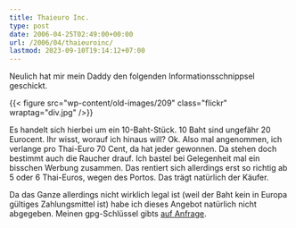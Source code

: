 ```yaml
---
title: Thaieuro Inc.
type: post
date: 2006-04-25T02:49:00+00:00
url: /2006/04/thaieuroinc/
lastmod: 2023-09-10T19:14:12+07:00
---
```

Neulich hat mir mein Daddy den folgenden Informationsschnippsel geschickt.

{{< figure src="wp-content/old-images/209" class="flickr" wraptag="div.jpg" />}}

Es handelt sich hierbei um ein 10-Baht-Stück. 10 Baht sind ungefähr 20 Eurocent. Ihr wisst, worauf ich hinaus will? Ok. Also mal angenommen, ich verlange pro Thai-Euro 70 Cent, da hat jeder gewonnen. Da stehen doch bestimmt auch die Raucher drauf. Ich bastel bei Gelegenheit mal ein bisschen Werbung zusammen. Das rentiert sich allerdings erst so richtig ab 5 oder 6 Thai-Euros, wegen des Portos. Das trägt natürlich der Käufer.

Da das Ganze allerdings nicht wirklich legal ist (weil der Baht kein in Europa gültiges Zahlungsmittel ist) habe ich dieses Angebot natürlich nicht abgegeben. Meinen gpg-Schlüssel gibts [auf Anfrage][1].

 [1]: http://kollitsch.de/
